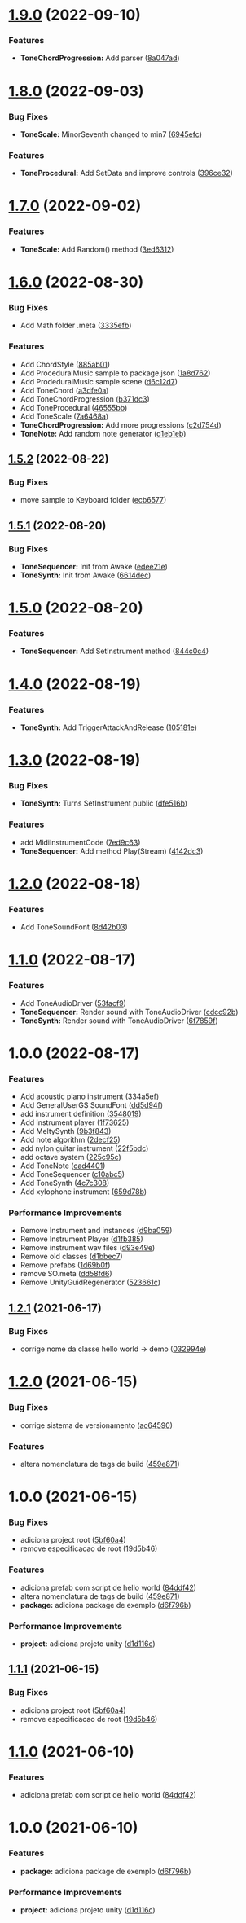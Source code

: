 # [1.9.0](https://github.com/homy-game-studio/hgs-unity-tone/compare/v1.8.0...v1.9.0) (2022-09-10)


### Features

* **ToneChordProgression:** Add parser ([8a047ad](https://github.com/homy-game-studio/hgs-unity-tone/commit/8a047ad9fbf59fa906751490606148d5642215bf))

# [1.8.0](https://github.com/homy-game-studio/hgs-unity-tone/compare/v1.7.0...v1.8.0) (2022-09-03)


### Bug Fixes

* **ToneScale:** MinorSeventh changed to min7 ([6945efc](https://github.com/homy-game-studio/hgs-unity-tone/commit/6945efc9ffd124369ef5101b3603e03e3c5dc57b))


### Features

* **ToneProcedural:**  Add SetData and improve controls ([396ce32](https://github.com/homy-game-studio/hgs-unity-tone/commit/396ce320a3be9c89671cbb31de4777c28e6c11c7))

# [1.7.0](https://github.com/homy-game-studio/hgs-unity-tone/compare/v1.6.0...v1.7.0) (2022-09-02)


### Features

* **ToneScale:** Add Random() method ([3ed6312](https://github.com/homy-game-studio/hgs-unity-tone/commit/3ed6312e76942f61217825687d2d3c75b11a033e))

# [1.6.0](https://github.com/homy-game-studio/hgs-unity-tone/compare/v1.5.2...v1.6.0) (2022-08-30)


### Bug Fixes

* Add  Math folder .meta ([3335efb](https://github.com/homy-game-studio/hgs-unity-tone/commit/3335efb2da2621d0588199a8e0404110aeea1710))


### Features

* Add ChordStyle ([885ab01](https://github.com/homy-game-studio/hgs-unity-tone/commit/885ab01fe5edf4e9805898e75dd8e1110374d9aa))
* Add ProceduralMusic sample to package.json ([1a8d762](https://github.com/homy-game-studio/hgs-unity-tone/commit/1a8d762c2912101fbf63deb087c52d6c20628b15))
* Add ProdeduralMusic sample scene ([d6c12d7](https://github.com/homy-game-studio/hgs-unity-tone/commit/d6c12d77bdf34453650870bbf490c0bd0cb614da))
* Add ToneChord ([a3dfe0a](https://github.com/homy-game-studio/hgs-unity-tone/commit/a3dfe0a3b539826ab8677ab83937a08d05272f76))
* Add ToneChordProgression ([b371dc3](https://github.com/homy-game-studio/hgs-unity-tone/commit/b371dc38424458c361563f00c465509e3f65502c))
* Add ToneProcedural ([46555bb](https://github.com/homy-game-studio/hgs-unity-tone/commit/46555bb8735cedc2b414a640ff5cec602ff86147))
* Add ToneScale ([7a6468a](https://github.com/homy-game-studio/hgs-unity-tone/commit/7a6468a4f9076c625a88c2b70e1c0f004839beee))
* **ToneChordProgression:** Add more progressions ([c2d754d](https://github.com/homy-game-studio/hgs-unity-tone/commit/c2d754d3a71d8d7a40409a3a1398097c393c87ce))
* **ToneNote:** Add random  note generator ([d1eb1eb](https://github.com/homy-game-studio/hgs-unity-tone/commit/d1eb1ebca00b60b4f2c528296c2767e92661fbee))

## [1.5.2](https://github.com/homy-game-studio/hgs-unity-tone/compare/v1.5.1...v1.5.2) (2022-08-22)


### Bug Fixes

* move sample to Keyboard folder ([ecb6577](https://github.com/homy-game-studio/hgs-unity-tone/commit/ecb6577559ebe0f55b744712407df2427e7f0a8c))

## [1.5.1](https://github.com/homy-game-studio/hgs-unity-tone/compare/v1.5.0...v1.5.1) (2022-08-20)


### Bug Fixes

* **ToneSequencer:** Init from Awake ([edee21e](https://github.com/homy-game-studio/hgs-unity-tone/commit/edee21eaae0a05957f9e195ba20fe5628e41dfa8))
* **ToneSynth:** Init from Awake ([6614dec](https://github.com/homy-game-studio/hgs-unity-tone/commit/6614decaf477273c6422d6d30689351c3096bf45))

# [1.5.0](https://github.com/homy-game-studio/hgs-unity-tone/compare/v1.4.0...v1.5.0) (2022-08-20)


### Features

* **ToneSequencer:** Add SetInstrument method ([844c0c4](https://github.com/homy-game-studio/hgs-unity-tone/commit/844c0c4bf4d95174cb883065728525460a464998))

# [1.4.0](https://github.com/homy-game-studio/hgs-unity-tone/compare/v1.3.0...v1.4.0) (2022-08-19)


### Features

* **ToneSynth:** Add TriggerAttackAndRelease ([105181e](https://github.com/homy-game-studio/hgs-unity-tone/commit/105181ee2e0b0f0770b96a556334996a1173609d))

# [1.3.0](https://github.com/homy-game-studio/hgs-unity-tone/compare/v1.2.0...v1.3.0) (2022-08-19)


### Bug Fixes

* **ToneSynth:** Turns SetInstrument public ([dfe516b](https://github.com/homy-game-studio/hgs-unity-tone/commit/dfe516bab2910611afaed3aa7d22746cd8f59a4f))


### Features

* add MidiInstrumentCode ([7ed9c63](https://github.com/homy-game-studio/hgs-unity-tone/commit/7ed9c6365a56d34bb875291e883bfab01bfd9bea))
* **ToneSequencer:** Add method Play(Stream) ([4142dc3](https://github.com/homy-game-studio/hgs-unity-tone/commit/4142dc377fbf59af48e88118474e54ffe5d46205))

# [1.2.0](https://github.com/homy-game-studio/hgs-unity-tone/compare/v1.1.0...v1.2.0) (2022-08-18)


### Features

* Add ToneSoundFont ([8d42b03](https://github.com/homy-game-studio/hgs-unity-tone/commit/8d42b03ba6aab14f72991fca4c920c7e500ca41c))

# [1.1.0](https://github.com/homy-game-studio/hgs-unity-tone/compare/v1.0.0...v1.1.0) (2022-08-17)


### Features

* Add ToneAudioDriver ([53facf9](https://github.com/homy-game-studio/hgs-unity-tone/commit/53facf99644d8ed702dfbd061c409ba8b64184c9))
* **ToneSequencer:** Render sound with ToneAudioDriver ([cdcc92b](https://github.com/homy-game-studio/hgs-unity-tone/commit/cdcc92b92e4296e506823dbb6c4e3c2111f4d965))
* **ToneSynth:** Render sound with ToneAudioDriver ([6f7859f](https://github.com/homy-game-studio/hgs-unity-tone/commit/6f7859f79a76005849ae68bff5f8054a96d37e90))

# 1.0.0 (2022-08-17)


### Features

* Add acoustic piano instrument ([334a5ef](https://github.com/homy-game-studio/hgs-unity-tone/commit/334a5ef16a010400c60979b725ffb4adc79cbd93))
* Add GeneralUserGS SoundFont ([dd5d94f](https://github.com/homy-game-studio/hgs-unity-tone/commit/dd5d94fd4bd6e5b048e0881f880ef3890a2fc512))
* add instrument definition ([3548019](https://github.com/homy-game-studio/hgs-unity-tone/commit/35480198960b515fd983501ac45a181b90bc30e2))
* Add instrument player ([1f73625](https://github.com/homy-game-studio/hgs-unity-tone/commit/1f736250cc60b69131bc29e2ed468bd8f4f1a1c8))
* Add MeltySynth ([9b3f843](https://github.com/homy-game-studio/hgs-unity-tone/commit/9b3f8435614537c773b44b08105d6ca3a00d3c1d))
* Add note algorithm ([2decf25](https://github.com/homy-game-studio/hgs-unity-tone/commit/2decf252b8613a90593ec5fdb8219a90f8795ca6))
* add nylon guitar instrument ([22f5bdc](https://github.com/homy-game-studio/hgs-unity-tone/commit/22f5bdcf2934971de83c0b7dad8fac94fa95b9a1))
* add octave system ([225c95c](https://github.com/homy-game-studio/hgs-unity-tone/commit/225c95ca2aeab9dddf6f5981a89771d367e04968))
* Add ToneNote ([cad4401](https://github.com/homy-game-studio/hgs-unity-tone/commit/cad4401ce4c4a3dc3aa7ce268c7291710de9c814))
* Add ToneSequencer ([c10abc5](https://github.com/homy-game-studio/hgs-unity-tone/commit/c10abc5f2872ed5a8b888bbb04c673724f2359b5))
* Add ToneSynth ([4c7c308](https://github.com/homy-game-studio/hgs-unity-tone/commit/4c7c308476bf7482a8e45e6f01a98b97c3279a68))
* Add xylophone instrument ([659d78b](https://github.com/homy-game-studio/hgs-unity-tone/commit/659d78b0d2640de0e847bfb6546b3535b30806ec))


### Performance Improvements

* Remove Instrument and instances ([d9ba059](https://github.com/homy-game-studio/hgs-unity-tone/commit/d9ba059360fad9abc6ef819a3209521afe1c4740))
* Remove Instrument Player ([d1fb385](https://github.com/homy-game-studio/hgs-unity-tone/commit/d1fb3851fa6503948a1e648ffe8df6e8bd8f8f00))
* Remove instrument wav files ([d93e49e](https://github.com/homy-game-studio/hgs-unity-tone/commit/d93e49e36df862942d13dc1cf93035aa80104e61))
* Remove old classes ([d1bbec7](https://github.com/homy-game-studio/hgs-unity-tone/commit/d1bbec75f5939ab14e5812ebb44ebf26a16c1ca3))
* Remove prefabs ([1d69b0f](https://github.com/homy-game-studio/hgs-unity-tone/commit/1d69b0fe6036c18248b49812245b424c5ae11594))
* remove SO.meta ([dd58fd6](https://github.com/homy-game-studio/hgs-unity-tone/commit/dd58fd6836b445107dcf70d738982a5bcf55b724))
* Remove UnityGuidRegenerator ([523661c](https://github.com/homy-game-studio/hgs-unity-tone/commit/523661c30209be4e6008511a8be6c8d7c6509acd))

## [1.2.1](https://github.com/homy-game-studio/hgs-upm-template/compare/v1.2.0...v1.2.1) (2021-06-17)


### Bug Fixes

* corrige nome da classe hello world -> demo ([032994e](https://github.com/homy-game-studio/hgs-upm-template/commit/032994ea866beb06e6fea366770bea5b43808825))

# [1.2.0](https://github.com/homy-game-studio/hgs-upm-template/compare/v1.1.1...v1.2.0) (2021-06-15)


### Bug Fixes

* corrige sistema de versionamento ([ac64590](https://github.com/homy-game-studio/hgs-upm-template/commit/ac64590f9b7a3bd0b949798140efc6a38939cdbb))


### Features

* altera nomenclatura de tags de build ([459e871](https://github.com/homy-game-studio/hgs-upm-template/commit/459e871015873bfc41cdfaebfd21ba1c04ea354c))

# 1.0.0 (2021-06-15)


### Bug Fixes

* adiciona project root ([5bf60a4](https://github.com/homy-game-studio/hgs-upm-template/commit/5bf60a4a5cf98fb5eb787d85b6e68e367e8fb128))
* remove especificacao de root ([19d5b46](https://github.com/homy-game-studio/hgs-upm-template/commit/19d5b46d635880a9eda55eed4c64e38923567f8d))


### Features

* adiciona prefab com script de hello world ([84ddf42](https://github.com/homy-game-studio/hgs-upm-template/commit/84ddf42b270144ba65757ad2a690c0909a55c4fa))
* altera nomenclatura de tags de build ([459e871](https://github.com/homy-game-studio/hgs-upm-template/commit/459e871015873bfc41cdfaebfd21ba1c04ea354c))
* **package:** adiciona package de exemplo ([d6f796b](https://github.com/homy-game-studio/hgs-upm-template/commit/d6f796b1e58f231000625219de35bb49e929515b))


### Performance Improvements

* **project:** adiciona projeto unity ([d1d116c](https://github.com/homy-game-studio/hgs-upm-template/commit/d1d116cd069b3b87b277b5bf1785a1bff755e445))

## [1.1.1](https://github.com/homy-game-studio/hgs-upm-template/compare/v1.1.0...v1.1.1) (2021-06-15)


### Bug Fixes

* adiciona project root ([5bf60a4](https://github.com/homy-game-studio/hgs-upm-template/commit/5bf60a4a5cf98fb5eb787d85b6e68e367e8fb128))
* remove especificacao de root ([19d5b46](https://github.com/homy-game-studio/hgs-upm-template/commit/19d5b46d635880a9eda55eed4c64e38923567f8d))

# [1.1.0](https://github.com/homy-game-studio/hgs-upm-template/compare/v1.0.0...v1.1.0) (2021-06-10)


### Features

* adiciona prefab com script de hello world ([84ddf42](https://github.com/homy-game-studio/hgs-upm-template/commit/84ddf42b270144ba65757ad2a690c0909a55c4fa))

# 1.0.0 (2021-06-10)


### Features

* **package:** adiciona package de exemplo ([d6f796b](https://github.com/homy-game-studio/hgs-upm-template/commit/d6f796b1e58f231000625219de35bb49e929515b))


### Performance Improvements

* **project:** adiciona projeto unity ([d1d116c](https://github.com/homy-game-studio/hgs-upm-template/commit/d1d116cd069b3b87b277b5bf1785a1bff755e445))
